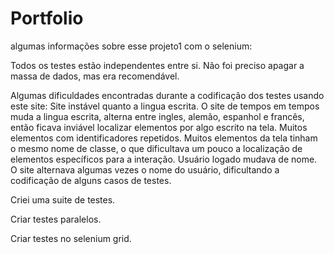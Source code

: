 # Portfolio

algumas informações sobre esse projeto1 com o selenium:

Todos os testes estão independentes entre si.
Não foi preciso apagar a massa de dados, mas era recomendável.

Algumas dificuldades encontradas durante a codificação dos testes usando este site:
    Site instável quanto a lingua escrita.
        O site de tempos em tempos muda a lingua escrita, alterna entre ingles, alemão, espanhol e francês, então ficava inviável localizar elementos por algo escrito na tela.
    Muitos elementos com identificadores repetidos.
        Muitos elementos da tela tinham o mesmo nome de classe, o que dificultava um pouco a localização de elementos específicos para a interação.
    Usuário logado mudava de nome.
        O site alternava algumas vezes o nome do usuário, dificultando a codificação de alguns casos de testes.


Criei uma suite de testes.

Criar testes paralelos.

Criar testes no selenium grid.
